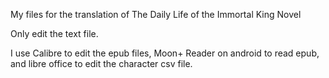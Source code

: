 My files for the translation of The Daily Life of the Immortal King Novel

Only edit the text file.

I use Calibre to edit the epub files, Moon+ Reader on android to read epub, and libre office to edit the character csv file.
